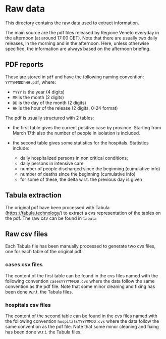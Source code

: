 # Raw data

This directory contains the raw data used to extract information.

The main source are the pdf files released by Regione Veneto everyday in the afternoon (at around 17:00 CET).
Note that there are usually two daily releases, in the morning and in the afternoon. 
Here, unless otherwise specified, the information are always based on the afternoon briefing.


## PDF reports

These are stored in `pdf` and have the following naming convention: `YYYYMMDDhHH.pdf`, where:

* `YYYY` is the year (4 digits)
* `MM` is the month (2 digits)
* `DD` is the day of the month (2 digits)
* `HH` is the hour of the release (2 digits, 0-24 format)

The pdf is usually structured with 2 tables:

* the first table gives the current positive case by province. 
  Starting from March 17th also the number of people in isolation is included.
  
* the second table gives some statistics for the hospitals.
  Statistics include: 
  * daily hospitalized persons in non critical conditions;
  * daily persons in intensive care 
  * number of people discharged since the beginning (cumulative info)
  * number of deaths since the beginning (cumulative info)
  * for some of these, the delta w.r.t. the previous day is given


## Tabula extraction

The original pdf have been processed with Tabula (https://tabula.technology/) to extract a cvs representation of the tables on the pdf.
The raw csv can be found in `tabula`


## Raw csv files

Each Tabula file has been manually processed to generate two cvs files, one for each table of the original pdf.

### cases csv files

The content of the first table can be found in the cvs files named with the following convention `casesYYYYMMDD.cvs` where the data follow the same convention as the pdf file.
Note that some minor cleaning and fixing has been done w.r.t. the Tabula files.

### hospitals csv files

The content of the second table can be found in the cvs files named with the following convention `hospitalsYYYYMMDD.cvs` where the data follow the same convention as the pdf file.
Note that some minor cleaning and fixing has been done w.r.t. the Tabula files.
